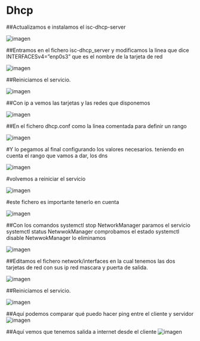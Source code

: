 # Dhcp
##Actualizamos e instalamos el isc-dhcp-server

![imagen](https://github.com/freddy13513/Dhcp/assets/146179724/d1e9a5b7-719e-4f64-a27c-320578aa6699)

##Entramos en el fichero isc-dhcp_server y modificamos la linea que dice INTERFACESv4=”enp0s3” que es el nombre de la tarjeta de red

![imagen](https://github.com/freddy13513/Dhcp/assets/146179724/3cb1d220-addc-42cc-8eee-25bf0a45855c)

##Reiniciamos el servicio.

![imagen](https://github.com/freddy13513/Dhcp/assets/146179724/e958c60d-c0b1-4edd-b551-68bbc791081f)

##Con ip a vemos las tarjetas y las redes que disponemos

![imagen](https://github.com/freddy13513/Dhcp/assets/146179724/1845adad-2baf-4a8e-88ba-c6b827bcf3ef)

##En el fichero dhcp.conf  como la linea comentada para definir un rango

![imagen](https://github.com/freddy13513/Dhcp/assets/146179724/e333592e-2041-46da-841f-3e576678d940)

#Y lo pegamos al final configurando los valores necesarios.
teniendo en cuenta el rango que vamos a dar, los dns

![imagen](https://github.com/freddy13513/Dhcp/assets/146179724/31b66e07-9a46-4962-ba22-11b59f184c1b)

#volvemos a reiniciar el servicio

![imagen](https://github.com/freddy13513/Dhcp/assets/146179724/bd3b41f7-c391-45ed-94ab-ce67d6884407)

#este fichero es importante tenerlo en cuenta 

![imagen](https://github.com/freddy13513/Dhcp/assets/146179724/afeacee7-d230-4ef8-a8de-9df5529f26e8)

##Con los comandos
systemctl stop NetworkManager paramos el servicio 
systemctl status NetwwokManager comprobamos el estado 
systemctl disable NetwwokManager lo eliminamos

![imagen](https://github.com/freddy13513/Dhcp/assets/146179724/20873b02-555d-4529-97ad-d1b9fd3fe472)

##Editamos el fichero  network/interfaces en la cual tenemos las dos tarjetas de red con sus ip red mascara y puerta de salida. 

![imagen](https://github.com/freddy13513/Dhcp/assets/146179724/ec94927e-8afc-45f1-a89f-9fad5bba000d)

##Reiniciamos el servicio.

![imagen](https://github.com/freddy13513/Dhcp/assets/146179724/42ec9a8b-561d-4ae2-922e-730fb7689281)

##Aquí podemos comparar qué puedo hacer ping entre el cliente y servidor
![imagen](https://github.com/freddy13513/Dhcp/assets/146179724/48c1ff65-9878-46f1-b3f1-ab87158b4626)

##Aquí vemos que tenemos salida a internet desde el cliente 
![imagen](https://github.com/freddy13513/Dhcp/assets/146179724/5d692d3d-3f38-4390-9ffd-c33a67dac133)





